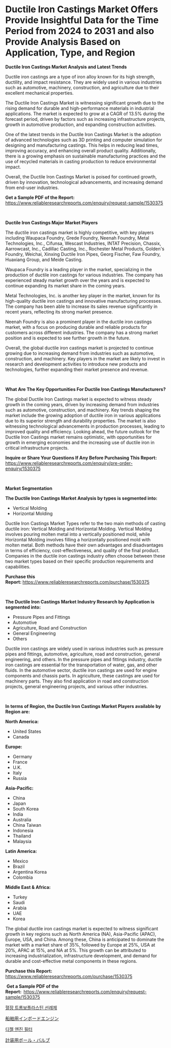 <p><h1>Ductile Iron Castings Market Offers Provide Insightful Data for the Time Period from 2024 to 2031 and also Provide Analysis Based on Application, Type, and Region</h1></p><p><strong>Ductile Iron Castings Market Analysis and Latest Trends</strong></p>
<p><p>Ductile iron castings are a type of iron alloy known for its high strength, ductility, and impact resistance. They are widely used in various industries such as automotive, machinery, construction, and agriculture due to their excellent mechanical properties.</p><p>The Ductile Iron Castings Market is witnessing significant growth due to the rising demand for durable and high-performance materials in industrial applications. The market is expected to grow at a CAGR of 13.5% during the forecast period, driven by factors such as increasing infrastructure projects, growth in automotive production, and expanding construction activities. </p><p>One of the latest trends in the Ductile Iron Castings Market is the adoption of advanced technologies such as 3D printing and computer simulation for designing and manufacturing castings. This helps in reducing lead times, improving accuracy, and enhancing overall product quality. Additionally, there is a growing emphasis on sustainable manufacturing practices and the use of recycled materials in casting production to reduce environmental impact.</p><p>Overall, the Ductile Iron Castings Market is poised for continued growth, driven by innovation, technological advancements, and increasing demand from end-user industries.</p></p>
<p><strong>Get a Sample PDF of the Report:&nbsp;</strong> <a href="https://www.reliableresearchreports.com/enquiry/request-sample/1530375">https://www.reliableresearchreports.com/enquiry/request-sample/1530375</a></p>
<p>&nbsp;</p>
<p><strong>Ductile Iron Castings Major Market Players</strong></p>
<p><p>The ductile iron castings market is highly competitive, with key players including Waupaca Foundry, Grede Foundry, Neenah Foundry, Metal Technologies, Inc., Cifunsa, Wescast Industries, INTAT Precision, Chassix, Aarrowcast, Inc., Cadillac Casting, Inc., Rochester Metal Products, Golden's Foundry, Weichai, Xinxing Ductile Iron Pipes, Georg Fischer, Faw Foundry, Huaxiang Group, and Meide Casting.</p><p>Waupaca Foundry is a leading player in the market, specializing in the production of ductile iron castings for various industries. The company has experienced steady market growth over the years and is expected to continue expanding its market share in the coming years.</p><p>Metal Technologies, Inc. is another key player in the market, known for its high-quality ductile iron castings and innovative manufacturing processes. The company has been able to increase its sales revenue significantly in recent years, reflecting its strong market presence.</p><p>Neenah Foundry is also a prominent player in the ductile iron castings market, with a focus on producing durable and reliable products for customers across different industries. The company has a strong market position and is expected to see further growth in the future.</p><p>Overall, the global ductile iron castings market is projected to continue growing due to increasing demand from industries such as automotive, construction, and machinery. Key players in the market are likely to invest in research and development activities to introduce new products and technologies, further expanding their market presence and revenue.</p></p>
<p>&nbsp;</p>
<p><strong>What Are The Key Opportunities For Ductile Iron Castings Manufacturers?</strong></p>
<p><p>The global Ductile Iron Castings market is expected to witness steady growth in the coming years, driven by increasing demand from industries such as automotive, construction, and machinery. Key trends shaping the market include the growing adoption of ductile iron in various applications due to its superior strength and durability properties. The market is also witnessing technological advancements in production processes, leading to improved quality and efficiency. Looking ahead, the future outlook for the Ductile Iron Castings market remains optimistic, with opportunities for growth in emerging economies and the increasing use of ductile iron in critical infrastructure projects.</p></p>
<p><strong>Inquire or Share Your Questions If Any Before Purchasing This Report:</strong> <a href="https://www.reliableresearchreports.com/enquiry/pre-order-enquiry/1530375">https://www.reliableresearchreports.com/enquiry/pre-order-enquiry/1530375</a></p>
<p>&nbsp;</p>
<p><strong>Market Segmentation</strong></p>
<p><strong>The Ductile Iron Castings Market Analysis by types is segmented into:</strong></p>
<p><ul><li>Vertical Molding</li><li>Horizontal Molding</li></ul></p>
<p><p>Ductile Iron Castings Market Types refer to the two main methods of casting ductile iron: Vertical Molding and Horizontal Molding. Vertical Molding involves pouring molten metal into a vertically positioned mold, while Horizontal Molding involves filling a horizontally positioned mold with molten metal. Both methods have their own advantages and disadvantages in terms of efficiency, cost-effectiveness, and quality of the final product. Companies in the ductile iron castings industry often choose between these two market types based on their specific production requirements and capabilities.</p></p>
<p><strong>Purchase this Report:&nbsp;</strong><a href="https://www.reliableresearchreports.com/purchase/1530375">https://www.reliableresearchreports.com/purchase/1530375</a></p>
<p>&nbsp;</p>
<p><strong>The Ductile Iron Castings Market Industry Research by Application is segmented into:</strong></p>
<p><ul><li>Pressure Pipes and Fittings</li><li>Automotive</li><li>Agriculture, Road and Construction</li><li>General Engineering</li><li>Others</li></ul></p>
<p><p>Ductile iron castings are widely used in various industries such as pressure pipes and fittings, automotive, agriculture, road and construction, general engineering, and others. In the pressure pipes and fittings industry, ductile iron castings are essential for the transportation of water, gas, and other fluids. In the automotive sector, ductile iron castings are used for engine components and chassis parts. In agriculture, these castings are used for machinery parts. They also find application in road and construction projects, general engineering projects, and various other industries.</p></p>
<p>&nbsp;</p>
<p><strong>In terms of Region, the Ductile Iron Castings Market Players available by Region are:</strong></p>
<p>
    <p> <strong> North America: </strong>
        <ul>
            <li>United States</li>
            <li>Canada</li>
        </ul>
        </p> 
    <p> <strong> Europe: </strong>
        <ul>
            <li>Germany</li>
            <li>France</li>
            <li>U.K.</li>
            <li>Italy</li>
            <li>Russia</li>
        </ul>
        </p> 
    <p> <strong> Asia-Pacific: </strong>
        <ul>
            <li>China</li>
            <li>Japan</li>
            <li>South Korea</li>
            <li>India</li>
            <li>Australia</li>
            <li>China Taiwan</li>
            <li>Indonesia</li>
            <li>Thailand</li>
            <li>Malaysia</li>
        </ul>
        </p> 
    <p> <strong> Latin America: </strong>
        <ul>
            <li>Mexico</li>
            <li>Brazil</li>
            <li>Argentina Korea</li>
            <li>Colombia</li>
        </ul>
        </p> 
    <p> <strong> Middle East & Africa: </strong>
        <ul>
            <li>Turkey</li>
            <li>Saudi</li>
            <li>Arabia</li>
            <li>UAE</li>
            <li>Korea</li>
        </ul>
    </p>
    </p>
<p><p>The global ductile iron castings market is expected to witness significant growth in key regions such as North America (NA), Asia-Pacific (APAC), Europe, USA, and China. Among these, China is anticipated to dominate the market with a market share of 35%, followed by Europe at 25%, USA at 20%, APAC at 15%, and NA at 5%. This growth can be attributed to increasing industrialization, infrastructure development, and demand for durable and cost-effective metal components in these regions.</p></p>
<p><strong>Purchase this Report: </strong><a href="https://www.reliableresearchreports.com/purchase/1530375">https://www.reliableresearchreports.com/purchase/1530375</a></p>
<p>&nbsp;<strong>Get a Sample PDF of the Report:&nbsp;&nbsp;</strong><a href="https://www.reliableresearchreports.com/enquiry/request-sample/1530375">https://www.reliableresearchreports.com/enquiry/request-sample/1530375</a></p>
<p><strong></strong></p>
<p><p><a href="https://medium.com/@pyscho67867/%ED%98%88%EC%9E%A5-%ED%98%88%EA%B4%80-%EC%9B%90%EC%8B%A0%ED%8C%8C%EC%84%B1-%EC%8B%9C%EC%9E%A5-%EB%B6%84%EC%84%9D-%EA%B8%80%EB%A1%9C%EB%B2%8C-%EC%82%B0%EC%97%85-%EC%A0%84%EB%A7%9D-%EB%B0%8F-%EC%98%88%EC%B8%A1-2024%EB%85%84%EB%B6%80%ED%84%B0-2031%EB%85%84-9eb4894ca739">혈장 트롬보플라스틴 선례제</a></p><p><a href="https://medium.com/@rockcod61/marine-inboard-engines-market-%E6%88%90%E5%8A%9F%E3%81%99%E3%82%8B%E3%83%93%E3%82%B8%E3%83%8D%E3%82%B9%E6%88%A6%E7%95%A5%E3%81%AE%E9%8D%B5-2031%E5%B9%B4%E3%81%BE%E3%81%A7%E3%81%AE%E4%BA%88%E6%B8%AC-7239af17fcea">船舶用インボードエンジン</a></p><p><a href="https://medium.com/@witoldadamczyk1904/%EB%94%94%EC%A0%A4-%EC%97%94%EC%A7%84-%ED%95%84%ED%84%B0-%EC%8B%9C%EC%9E%A5-%EA%B7%9C%EB%AA%A8-%EB%B0%8F-%EC%8B%9C%EC%9E%A5-%EB%8F%99%ED%96%A5-%EC%99%84%EC%A0%84%ED%95%9C-%EC%82%B0%EC%97%85-%EA%B0%9C%EC%9A%94-2024%EB%85%84%EB%B6%80%ED%84%B0-2031%EB%85%84-1b75bdbf891b">디젤 엔진 필터</a></p><p><a href="https://medium.com/@camilcosta76856/%E3%83%87%E3%82%B3%E3%83%BC%E3%83%87%E3%82%A3%E3%83%B3%E3%82%B0%E8%A8%88%E5%99%A8%E3%83%9C%E3%83%BC%E3%83%AB%E3%83%90%E3%83%AB%E3%83%96%E5%B8%82%E5%A0%B4%E3%83%A1%E3%83%88%E3%83%AA%E3%83%83%E3%82%AF%E3%82%B9-%E5%B8%82%E5%A0%B4%E3%82%B7%E3%82%A7%E3%82%A2-%E3%83%88%E3%83%AC%E3%83%B3%E3%83%89-%E3%81%8A%E3%82%88%E3%81%B3%E6%88%90%E9%95%B7%E3%83%91%E3%82%BF%E3%83%BC%E3%83%B3-386c99b8dcc8">計装用ボール・バルブ</a></p></p>